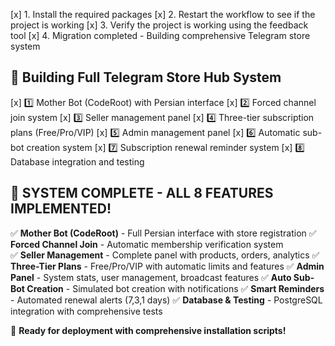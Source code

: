 [x] 1. Install the required packages
[x] 2. Restart the workflow to see if the project is working
[x] 3. Verify the project is working using the feedback tool
[x] 4. Migration completed - Building comprehensive Telegram store system

## 🎯 Building Full Telegram Store Hub System
[x] 1️⃣ Mother Bot (CodeRoot) with Persian interface
[x] 2️⃣ Forced channel join system
[x] 3️⃣ Seller management panel
[x] 4️⃣ Three-tier subscription plans (Free/Pro/VIP)
[x] 5️⃣ Admin management panel
[x] 6️⃣ Automatic sub-bot creation system
[x] 7️⃣ Subscription renewal reminder system
[x] 8️⃣ Database integration and testing

## 🎉 SYSTEM COMPLETE - ALL 8 FEATURES IMPLEMENTED!

✅ **Mother Bot (CodeRoot)** - Full Persian interface with store registration
✅ **Forced Channel Join** - Automatic membership verification system  
✅ **Seller Management** - Complete panel with products, orders, analytics
✅ **Three-Tier Plans** - Free/Pro/VIP with automatic limits and features
✅ **Admin Panel** - System stats, user management, broadcast features
✅ **Auto Sub-Bot Creation** - Simulated bot creation with notifications
✅ **Smart Reminders** - Automated renewal alerts (7,3,1 days)
✅ **Database & Testing** - PostgreSQL integration with comprehensive tests

🚀 **Ready for deployment with comprehensive installation scripts!**